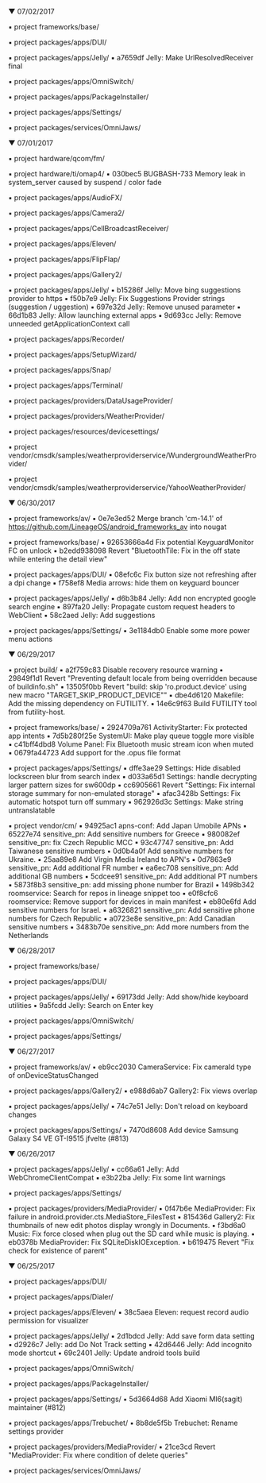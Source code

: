  ▼ 07/02/2017


 ▪ project frameworks/base/

 ▪ project packages/apps/DUI/

 ▪ project packages/apps/Jelly/
 ▪ a7659df Jelly: Make UrlResolvedReceiver final

 ▪ project packages/apps/OmniSwitch/

 ▪ project packages/apps/PackageInstaller/

 ▪ project packages/apps/Settings/

 ▪ project packages/services/OmniJaws/

 ▼ 07/01/2017


 ▪ project hardware/qcom/fm/

 ▪ project hardware/ti/omap4/
 ▪ 030bec5 BUGBASH-733 Memory leak in system_server caused by suspend / color fade

 ▪ project packages/apps/AudioFX/

 ▪ project packages/apps/Camera2/

 ▪ project packages/apps/CellBroadcastReceiver/

 ▪ project packages/apps/Eleven/

 ▪ project packages/apps/FlipFlap/

 ▪ project packages/apps/Gallery2/

 ▪ project packages/apps/Jelly/
 ▪ b15286f Jelly: Move bing suggestions provider to https
 ▪ f50b7e9 Jelly: Fix Suggestions Provider strings (suggestion / uggestion)
 ▪ 697e32d Jelly: Remove unused parameter
 ▪ 66d1b83 Jelly: Allow launching external apps
 ▪ 9d693cc Jelly: Remove unneeded getApplicationContext call

 ▪ project packages/apps/Recorder/

 ▪ project packages/apps/SetupWizard/

 ▪ project packages/apps/Snap/

 ▪ project packages/apps/Terminal/

 ▪ project packages/providers/DataUsageProvider/

 ▪ project packages/providers/WeatherProvider/

 ▪ project packages/resources/devicesettings/

 ▪ project vendor/cmsdk/samples/weatherproviderservice/WundergroundWeatherProvider/

 ▪ project vendor/cmsdk/samples/weatherproviderservice/YahooWeatherProvider/

 ▼ 06/30/2017


 ▪ project frameworks/av/
 ▪ 0e7e3ed52 Merge branch 'cm-14.1' of https://github.com/LineageOS/android_frameworks_av into nougat

 ▪ project frameworks/base/
 ▪ 92653666a4d Fix potential KeyguardMonitor FC on unlock
 ▪ b2edd938098 Revert "BluetoothTile: Fix in the off state while entering the detail view"

 ▪ project packages/apps/DUI/
 ▪ 08efc6c Fix button size not refreshing after a dpi change
 ▪ f758ef8 Media arrows: hide them on keyguard bouncer

 ▪ project packages/apps/Jelly/
 ▪ d6b3b84 Jelly: Add non encrypted google search engine
 ▪ 897fa20 Jelly: Propagate custom request headers to WebClient
 ▪ 58c2aed Jelly: Add suggestions

 ▪ project packages/apps/Settings/
 ▪ 3e1184db0 Enable some more power menu actions

 ▼ 06/29/2017


 ▪ project build/
 ▪ a2f759c83 Disable recovery resource warning
 ▪ 29849f1d1 Revert "Preventing default locale from being overridden because of buildinfo.sh"
 ▪ 13505f0bb Revert "build: skip 'ro.product.device' using  new macro "TARGET_SKIP_PRODUCT_DEVICE""
 ▪ dbe4d6120 Makefile: Add the missing dependency on FUTILITY.
 ▪ 14e6c9f63 Build FUTILITY tool from futility-host.

 ▪ project frameworks/base/
 ▪ 2924709a761 ActivityStarter: Fix protected app intents
 ▪ 7d5b280f25e SystemUI: Make play queue toggle more visible
 ▪ c41bff4dbd8 Volume Panel: Fix Bluetooth music stream icon when muted
 ▪ 0679fa44723 Add support for the .opus file format

 ▪ project packages/apps/Settings/
 ▪ dffe3ae29 Settings: Hide disabled lockscreen blur from search index
 ▪ d033a65d1 Settings: handle decrypting larger pattern sizes for sw600dp
 ▪ cc6905661 Revert "Settings: Fix internal storage summary for non-emulated storage"
 ▪ afac3428b Settings: Fix automatic hotspot turn off summary
 ▪ 962926d3c Settings: Make string untranslatable

 ▪ project vendor/cm/
 ▪ 94925ac1 apns-conf: Add Japan Umobile APNs
 ▪ 65227e74 sensitive_pn: Add sensitive numbers for Greece
 ▪ 980082ef sensitive_pn: fix Czech Republic MCC
 ▪ 93c47747 sensitive_pn: Add Taiwanese sensitive numbers
 ▪ 0d0b4a0f Add sensitive numbers for Ukraine.
 ▪ 25aa89e8 Add Virgin Media Ireland to APN's
 ▪ 0d7863e9 sensitive_pn: Add additional FR number
 ▪ ea6ec708 sensitive_pn: Add additional GB numbers
 ▪ 5cdcee91 sensitive_pn: Add additional PT numbers
 ▪ 5873f8b3 sensitive_pn: add missing phone number for Brazil
 ▪ 1498b342 roomservice: Search for repos in lineage snippet too
 ▪ e0f8cfc6 roomservice: Remove support for devices in main manifest
 ▪ eb80e6fd Add sensitive numbers for Israel.
 ▪ a6326821 sensitive_pn: Add sensitive phone numbers for Czech Republic
 ▪ a0723e8e sensitive_pn: Add Canadian sensitive numbers
 ▪ 3483b70e sensitive_pn: Add more numbers from the Netherlands

 ▼ 06/28/2017


 ▪ project frameworks/base/

 ▪ project packages/apps/DUI/

 ▪ project packages/apps/Jelly/
 ▪ 69173dd Jelly: Add show/hide keyboard utilities
 ▪ 9a5fcdd Jelly: Search on Enter key

 ▪ project packages/apps/OmniSwitch/

 ▪ project packages/apps/Settings/

 ▼ 06/27/2017


 ▪ project frameworks/av/
 ▪ eb9cc2030 CameraService: Fix cameraId type of onDeviceStatusChanged

 ▪ project packages/apps/Gallery2/
 ▪ e988d6ab7 Gallery2: Fix views overlap

 ▪ project packages/apps/Jelly/
 ▪ 74c7e51 Jelly: Don't reload on keyboard changes

 ▪ project packages/apps/Settings/
 ▪ 7470d8608 Add device Samsung Galaxy S4 VE GT-I9515 jfvelte (#813)

 ▼ 06/26/2017


 ▪ project packages/apps/Jelly/
 ▪ cc66a61 Jelly: Add WebChromeClientCompat
 ▪ e3b22ba Jelly: Fix some lint warnings

 ▪ project packages/apps/Settings/

 ▪ project packages/providers/MediaProvider/
 ▪ 0f47b6e MediaProvider: Fix failure in android.provider.cts.MediaStore_FilesTest
 ▪ 815436d Gallery2: Fix thumbnails of new edit photos display wrongly in Documents.
 ▪ f3bd6a0 Music: Fix force closed when plug out the SD card while music is playing.
 ▪ eb0378b MediaProvider: Fix SQLiteDiskIOException.
 ▪ b619475 Revert "Fix check for existence of parent"

 ▼ 06/25/2017


 ▪ project packages/apps/DUI/

 ▪ project packages/apps/Dialer/

 ▪ project packages/apps/Eleven/
 ▪ 38c5aea Eleven: request record audio permission for visualizer

 ▪ project packages/apps/Jelly/
 ▪ 2d1bdcd Jelly: Add save form data setting
 ▪ d2926c7 Jelly: add Do Not Track setting
 ▪ 42d6446 Jelly: Add incognito mode shortcut
 ▪ 69c2401 Jelly: Update android tools build

 ▪ project packages/apps/OmniSwitch/

 ▪ project packages/apps/PackageInstaller/

 ▪ project packages/apps/Settings/
 ▪ 5d3664d68 Add Xiaomi MI6(sagit) maintainer (#812)

 ▪ project packages/apps/Trebuchet/
 ▪ 8b8de5f5b Trebuchet: Rename settings provider

 ▪ project packages/providers/MediaProvider/
 ▪ 21ce3cd Revert "MediaProvider: Fix where condition of delete queries"

 ▪ project packages/services/OmniJaws/

